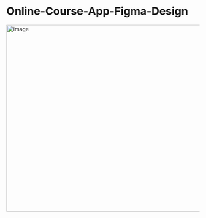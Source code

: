 # Online-Course-App-Figma-Design

<img width="751" height="488" alt="image" src="https://github.com/user-attachments/assets/a8904e7e-0d77-4963-abc9-aaa8adbd5fb5" />
